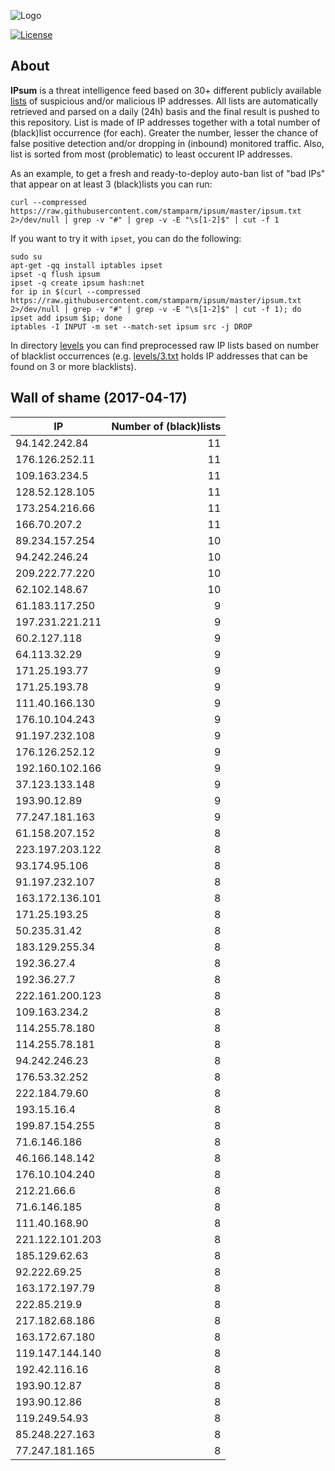![Logo](logo.png)

[![License](https://img.shields.io/badge/license-Public_domain-red.svg)](https://wiki.creativecommons.org/wiki/Public_domain)

About
----

**IPsum** is a threat intelligence feed based on 30+ different publicly available [lists](https://github.com/stamparm/maltrail) of suspicious and/or malicious IP addresses. All lists are automatically retrieved and parsed on a daily (24h) basis and the final result is pushed to this repository. List is made of IP addresses together with a total number of (black)list occurrence (for each). Greater the number, lesser the chance of false positive detection and/or dropping in (inbound) monitored traffic. Also, list is sorted from most (problematic) to least occurent IP addresses.

As an example, to get a fresh and ready-to-deploy auto-ban list of "bad IPs" that appear on at least 3 (black)lists you can run:

```
curl --compressed https://raw.githubusercontent.com/stamparm/ipsum/master/ipsum.txt 2>/dev/null | grep -v "#" | grep -v -E "\s[1-2]$" | cut -f 1
```

If you want to try it with `ipset`, you can do the following:

```
sudo su
apt-get -qq install iptables ipset
ipset -q flush ipsum
ipset -q create ipsum hash:net
for ip in $(curl --compressed https://raw.githubusercontent.com/stamparm/ipsum/master/ipsum.txt 2>/dev/null | grep -v "#" | grep -v -E "\s[1-2]$" | cut -f 1); do ipset add ipsum $ip; done
iptables -I INPUT -m set --match-set ipsum src -j DROP
```

In directory [levels](levels) you can find preprocessed raw IP lists based on number of blacklist occurrences (e.g. [levels/3.txt](levels/3.txt) holds IP addresses that can be found on 3 or more blacklists).

Wall of shame (2017-04-17)
----

|IP|Number of (black)lists|
|---|--:|
94.142.242.84|11
176.126.252.11|11
109.163.234.5|11
128.52.128.105|11
173.254.216.66|11
166.70.207.2|11
89.234.157.254|10
94.242.246.24|10
209.222.77.220|10
62.102.148.67|10
61.183.117.250|9
197.231.221.211|9
60.2.127.118|9
64.113.32.29|9
171.25.193.77|9
171.25.193.78|9
111.40.166.130|9
176.10.104.243|9
91.197.232.108|9
176.126.252.12|9
192.160.102.166|9
37.123.133.148|9
193.90.12.89|9
77.247.181.163|9
61.158.207.152|8
223.197.203.122|8
93.174.95.106|8
91.197.232.107|8
163.172.136.101|8
171.25.193.25|8
50.235.31.42|8
183.129.255.34|8
192.36.27.4|8
192.36.27.7|8
222.161.200.123|8
109.163.234.2|8
114.255.78.180|8
114.255.78.181|8
94.242.246.23|8
176.53.32.252|8
222.184.79.60|8
193.15.16.4|8
199.87.154.255|8
71.6.146.186|8
46.166.148.142|8
176.10.104.240|8
212.21.66.6|8
71.6.146.185|8
111.40.168.90|8
221.122.101.203|8
185.129.62.63|8
92.222.69.25|8
163.172.197.79|8
222.85.219.9|8
217.182.68.186|8
163.172.67.180|8
119.147.144.140|8
192.42.116.16|8
193.90.12.87|8
193.90.12.86|8
119.249.54.93|8
85.248.227.163|8
77.247.181.165|8
